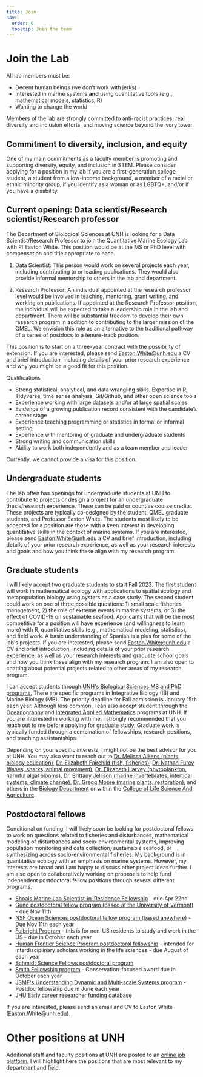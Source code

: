 ```yaml
---
title: Join
nav:
  order: 6
  tooltip: Join the team
---
```


# <i class="fas join"></i>Join the Lab


All lab members must be:
- Decent human beings (we don’t work with jerks) 
- Interested in marine systems **and** using quantitative tools (e.g., mathematical models, statistics, R)
- Wanting to change the world

Members of the lab are strongly committed to anti-racist practices, real diversity and inclusion efforts, and moving science beyond the ivory tower.

## Commitment to diversity, inclusion, and equity

One of my main commitments as a faculty member is promoting and supporting diversity, equity, and inclusion in STEM. Please consider applying for a position in my lab if you are a first-generation college student, a student from a low-income background, a member of a racial or ethnic minority group, if you identify as a woman or as LGBTQ+, and/or if you have a disability.


## Current opening: Data scientist/Research scientist/Research professor 

The Department of Biological Sciences at UNH is looking for a Data Scientist/Research Professor to join the Quantitative Marine Ecology Lab with PI Easton White. This position would be at the MS or PhD level with compensation and title appropriate to each. 

1. Data Scientist: This person would work on several projects each year, including contributing to or leading publications. They would also provide informal mentorship to others in the lab and department.

2. Research Professor: An individual appointed at the research professor level would be involved in teaching, mentoring, grant writing, and working on publications. If appointed at the Research Professor position, the individual will be expected to take a leadership role in the lab and department. There will be substantial freedom to develop their own research program in addition to contributing to the larger mission of the QMEL. We envision this role as an alternative to the traditional pathway of a series of postdocs to a tenure-track position. 

This position is to start on a three-year contract with the possibility of extension. If you are interested, please send <Easton.White@unh.edu> a CV and brief introduction, including details of your prior research experience and why you might be a good fit for this position.

Qualifications

- Strong statistical, analytical, and data wrangling skills. Expertise in R, Tidyverse, time series analysis, Git/Github, and other open science tools
- Experience working with large datasets and/or at large spatial scales
- Evidence of a growing publication record consistent with the candidate’s career stage
- Experience teaching programming or statistics in formal or informal setting
- Experience with mentoring of graduate and undergraduate students
- Strong writing and communication skills
- Ability to work both independently and as a team member and leader


Currently, we cannot provide a visa for this position. 




## Undergraduate students

The lab often has openings for undergraduate students at UNH to contribute to projects or design a project for an undergraduate thesis/research experience. These can be paid or count as course credits. These projects are typically co-designed by the student, QMEL graduate students, and Professor Easton White. The students most likely to be accepted for a position are those with a keen interest in developing quantitative skills in the context of marine systems. If you are interested, please send <Easton.White@unh.edu> a CV and brief introduction, including details of your prior research experience, as well as your research interests and goals and how you think these align with my research program.


## Graduate students

I will likely accept two graduate students to start Fall 2023. The first student will work in mathematical ecology with applications to spatial ecology and metapopulation biology using oysters as a case study. The second student could work on one of three possible questions: 1) small scale fisheries management, 2) the role of extreme events in marine systems, or 3) the effect of COVID-19 on sustainable seafood. Applicants that will be the most competitive for a position will have experience (and willingness to learn more) with R, quantitative skills (e.g., mathematical modeling, statistics), and field work. A basic understanding of Spanish is a plus for some of the lab's projects. If you are interested, please send <Easton.White@unh.edu> a CV and brief introduction, including details of your prior research experience, as well as your research interests and graduate school goals and how you think these align with my research program. I am also open to chatting about potential projects related to other areas of my research program. 

I can accept students through [UNH's Biological Sciences MS and PhD programs.](https://colsa.unh.edu/biological-sciences) There are specific programs in Integrative Biology (IB) and Marine Biology (MB). The priority deadline for Fall admission is January 15th each year. Although less common, I can also accept student through the [Oceanography](https://ceps.unh.edu/earth-sciences/academics) and [Integrated Applied Mathematics](https://ceps.unh.edu/integrated-applied-mathematics/academics) programs at UNH. If you are interested in working with me, I strongly recommended that you reach out to me before applying for graduate study. Graduate work is typically funded through a combination of fellowships, research positions, and teaching assistantships. 

Depending on your specific interests, I might not be the best advisor for you at UNH. You may also want to reach out to [Dr. Melissa Aikens (plants, biology education)](https://colsa.unh.edu/person/melissa-aikens), [Dr. Elizabeth Fairchild (fish, fisheries)](https://colsa.unh.edu/person/elizabeth-fairchild), [Dr. Nathan Furey (fishes, sharks, animal movement)](https://colsa.unh.edu/person/nathan-furey), [Dr. Elizabeth Harvey (phytoplankton, harmful algal blooms)](https://colsa.unh.edu/person/elizabeth-harvey), [Dr. Brittany Jellison (marine invertebrates, intertidal systems, climate change)](https://colsa.unh.edu/person/brittany-jellison), [Dr. Gregg Moore (marine plants, restoration)](https://colsa.unh.edu/person/gregg-moore), and others in the [Biology Department](https://colsa.unh.edu/biological-sciences/people) or within the [College of Life Science And Agriculture](https://colsa.unh.edu/). 


## Postdoctoral fellows

Conditional on funding, I will likely soon be looking for postdoctoral fellows to work on questions related to fisheries and disturbances, mathematical modeling of disturbances and socio-environmental systems, improving population monitoring and data collection, sustainable seafood, or synthesizing across socio-environmental fisheries. My background is in quantitative ecology with an emphasis on marine systems. However, my interests are broad and I am happy to discuss other project ideas further. I am also open to collaboratively working on proposals to help fund independent postdoctoral fellow positions through several different programs.

- [Shoals Marine Lab Scientist-in-Residence Fellowship](https://www.shoalsmarinelaboratory.org/sirf) - due Apr 22nd
- [Gund postdoctoral fellow program (based at the University of Vermont)](http://go.uvm.edu/nia9k) - due Nov 11th
- [NSF Ocean Sciences postdoctoral fellow program (based anywhere)](https://beta.nsf.gov/funding/opportunities/ocean-sciences-postdoctoral-research-fellowships-oce-prf-0) - Due Nov 11th each year
- [Fulbright Program](https://us.fulbrightonline.org/) - this is for non-US residents to study and work in the US - due in October each year
- [Human Frontier Science Program postdoctoral fellowship](https://www.hfsp.org/funding/hfsp-funding/postdoctoral-fellowships) - intended for interdisciplinary scholars working in the life sciences - due August of each year
- [Schmidt Science Fellows postdoctoral program](https://schmidtsciencefellows.org/selection/)
- [Smith Fellowship program](https://conbio.org/mini-sites/smith-fellows) - Conservation-focused award due in October each year
- [JSMF's Understanding Dynamic and Multi-scale Systems program](https://www.jsmf.org/apply/fellowship/) - Postdoc fellowship due in June each year
- [JHU Early career researcher funding database](https://research.jhu.edu/rdt/funding-opportunities/early-career/) 

If you are interested, please send an email and CV to Easton White (<Easton.White@unh.edu>). 





# Other positions at UNH

Additional staff and faculty positions at UNH are posted to an [online job platform.](https://jobs.usnh.edu/) I will highlight here the positions that are most relevant to my department and field.


